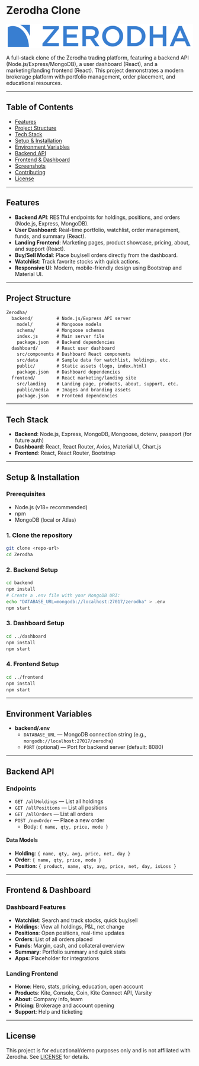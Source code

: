 # Zerodha Clone

![Zerodha Logo](frontend/public/media/images/logo.svg)

A full-stack clone of the Zerodha trading platform, featuring a backend API (Node.js/Express/MongoDB), a user dashboard (React), and a marketing/landing frontend (React). This project demonstrates a modern brokerage platform with portfolio management, order placement, and educational resources.

---

## Table of Contents
- [Features](#features)
- [Project Structure](#project-structure)
- [Tech Stack](#tech-stack)
- [Setup & Installation](#setup--installation)
- [Environment Variables](#environment-variables)
- [Backend API](#backend-api)
- [Frontend & Dashboard](#frontend--dashboard)
- [Screenshots](#screenshots)
- [Contributing](#contributing)
- [License](#license)

---

## Features
- **Backend API**: RESTful endpoints for holdings, positions, and orders (Node.js, Express, MongoDB).
- **User Dashboard**: Real-time portfolio, watchlist, order management, funds, and summary (React).
- **Landing Frontend**: Marketing pages, product showcase, pricing, about, and support (React).
- **Buy/Sell Modal**: Place buy/sell orders directly from the dashboard.
- **Watchlist**: Track favorite stocks with quick actions.
- **Responsive UI**: Modern, mobile-friendly design using Bootstrap and Material UI.

---

## Project Structure
```
Zerodha/
  backend/         # Node.js/Express API server
    model/         # Mongoose models
    schema/        # Mongoose schemas
    index.js       # Main server file
    package.json   # Backend dependencies
  dashboard/       # React user dashboard
    src/components # Dashboard React components
    src/data       # Sample data for watchlist, holdings, etc.
    public/        # Static assets (logo, index.html)
    package.json   # Dashboard dependencies
  frontend/        # React marketing/landing site
    src/landing    # Landing page, products, about, support, etc.
    public/media   # Images and branding assets
    package.json   # Frontend dependencies
```

---

## Tech Stack
- **Backend**: Node.js, Express, MongoDB, Mongoose, dotenv, passport (for future auth)
- **Dashboard**: React, React Router, Axios, Material UI, Chart.js
- **Frontend**: React, React Router, Bootstrap

---

## Setup & Installation

### Prerequisites
- Node.js (v18+ recommended)
- npm
- MongoDB (local or Atlas)

### 1. Clone the repository
```bash
git clone <repo-url>
cd Zerodha
```

### 2. Backend Setup
```bash
cd backend
npm install
# Create a .env file with your MongoDB URI:
echo "DATABASE_URL=mongodb://localhost:27017/zerodha" > .env
npm start
```

### 3. Dashboard Setup
```bash
cd ../dashboard
npm install
npm start
```

### 4. Frontend Setup
```bash
cd ../frontend
npm install
npm start
```

---

## Environment Variables
- **backend/.env**
  - `DATABASE_URL` — MongoDB connection string (e.g., `mongodb://localhost:27017/zerodha`)
  - `PORT` (optional) — Port for backend server (default: 8080)

---

## Backend API

### Endpoints
- `GET /allHoldings` — List all holdings
- `GET /allPositions` — List all positions
- `GET /allOrders` — List all orders
- `POST /newOrder` — Place a new order
  - Body: `{ name, qty, price, mode }`

#### Data Models
- **Holding**: `{ name, qty, avg, price, net, day }`
- **Order**: `{ name, qty, price, mode }`
- **Position**: `{ product, name, qty, avg, price, net, day, isLoss }`

---

## Frontend & Dashboard

### Dashboard Features
- **Watchlist**: Search and track stocks, quick buy/sell
- **Holdings**: View all holdings, P&L, net change
- **Positions**: Open positions, real-time updates
- **Orders**: List of all orders placed
- **Funds**: Margin, cash, and collateral overview
- **Summary**: Portfolio summary and quick stats
- **Apps**: Placeholder for integrations

### Landing Frontend
- **Home**: Hero, stats, pricing, education, open account
- **Products**: Kite, Console, Coin, Kite Connect API, Varsity
- **About**: Company info, team
- **Pricing**: Brokerage and account opening
- **Support**: Help and ticketing

---

## License
This project is for educational/demo purposes only and is not affiliated with Zerodha. See [LICENSE](LICENSE) for details. 
